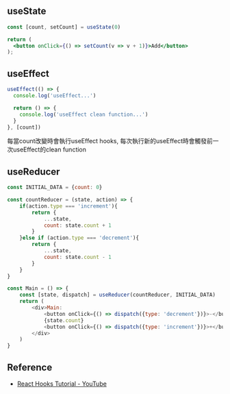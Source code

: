 ## useState
```jsx
const [count, setCount] = useState(0)

return (
  <button onClick={() => setCount(v => v + 1)}>Add</button>
);
```

## useEffect

```jsx
useEffect(() => {
  console.log('useEffect...')

  return () => {
    console.log('useEffect clean function...')
  }
}, [count])
```

每當count改變時會執行useEffect hooks, 每次執行新的useEffect時會觸發前一次useEffect的clean function

## useReducer
```js
const INITIAL_DATA = {count: 0}

const countReducer = (state, action) => {
	if(action.type === 'increment'){
		return {
			...state,
			count: state.count + 1
		}
	}else if (action.type === 'decrement'){
		return {
			...state,
			count: state.count - 1
		}
	}
}

const Main = () => {
	const [state, dispatch] = useReducer(countReducer, INITIAL_DATA)
	return (
		<div>Main:
			<button onClick={() => dispatch({type: 'decrement'})}>-</button>
			{state.count}
			<button onClick={() => dispatch({type: 'increment'})}>+</button>
		</div>
	)
}
```
## Reference
* [React Hooks Tutorial - YouTube](https://www.youtube.com/playlist?list=PLxRVWC-K96b2KrTW6AqAE6vUXfOTnD-PS)